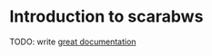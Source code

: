 # Introduction to scarabws

TODO: write [great documentation](http://jacobian.org/writing/great-documentation/what-to-write/)

